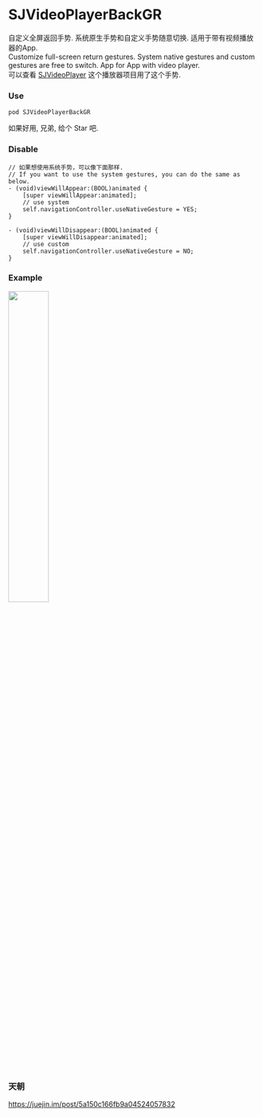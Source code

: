 # SJVideoPlayerBackGR
自定义全屏返回手势. 系统原生手势和自定义手势随意切换. 适用于带有视频播放器的App.    
Customize full-screen return gestures. System native gestures and custom gestures are free to switch. App for App with video player.    
可以查看 [SJVideoPlayer](https://github.com/changsanjiang/SJVideoPlayer) 这个播放器项目用了这个手势. 

### Use
```
pod SJVideoPlayerBackGR
```

如果好用, 兄弟, 给个 Star 吧.

### Disable 
```
// 如果想使用系统手势，可以像下面那样. 
// If you want to use the system gestures, you can do the same as below.
- (void)viewWillAppear:(BOOL)animated {
    [super viewWillAppear:animated];
    // use system 
    self.navigationController.useNativeGesture = YES;
}

- (void)viewWillDisappear:(BOOL)animated {
    [super viewWillDisappear:animated];
    // use custom 
    self.navigationController.useNativeGesture = NO;
}
```
### Example
<img src="https://github.com/changsanjiang/SJVideoPlayerBackGR/blob/master/SJBackGRProject/SJBackGRProject/GestrueSample.gif" width="40%">    


### 天朝

https://juejin.im/post/5a150c166fb9a04524057832

